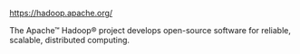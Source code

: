 https://hadoop.apache.org/

The Apache™ Hadoop® project develops open-source software for reliable, scalable, distributed computing.

